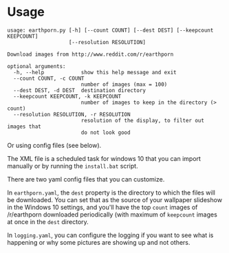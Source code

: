# Usage
```
usage: earthporn.py [-h] [--count COUNT] [--dest DEST] [--keepcount KEEPCOUNT]
                    [--resolution RESOLUTION]

Download images from http://www.reddit.com/r/earthporn

optional arguments:
  -h, --help            show this help message and exit
  --count COUNT, -c COUNT
                        number of images (max = 100)
  --dest DEST, -d DEST  destination directory
  --keepcount KEEPCOUNT, -k KEEPCOUNT
                        number of images to keep in the directory (> count)
  --resolution RESOLUTION, -r RESOLUTION
                        resolution of the display, to filter out images that
                        do not look good
```

Or using config files (see below).

The XML file is a scheduled task for windows 10 that you can import
manually or by running the `install.bat` script.

There are two yaml config files that you can customize.

In `earthporn.yaml`, the `dest` property is the directory to which the
files will be downloaded. You can set that as the source of your 
wallpaper slideshow in the Windows 10 settings, and you'll have the
top `count` images of /r/earthporn downloaded periodically (with maximum
of `keepcount` images at once in the `dest` directory.

In `logging.yaml`, you can configure the logging if you want to see what
is happening or why some pictures are showing up and not others.
